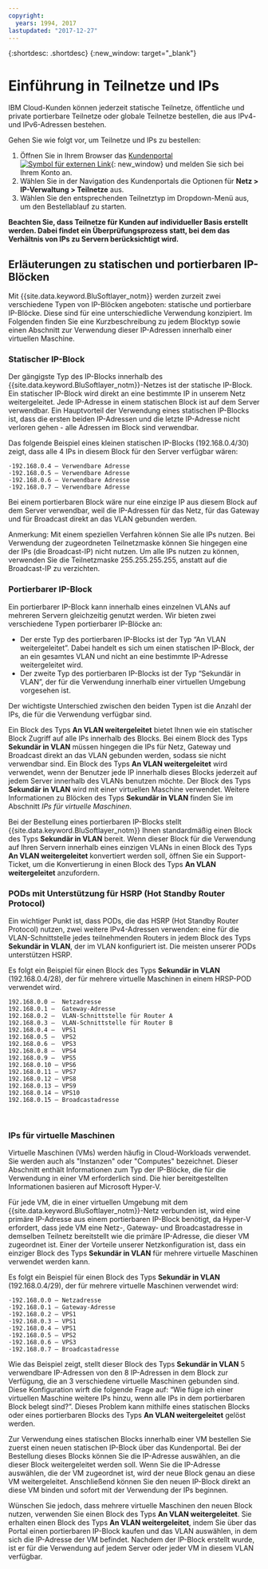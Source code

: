```yaml
---
copyright:
  years: 1994, 2017
lastupdated: "2017-12-27"
---
```

{:shortdesc: .shortdesc}
{:new_window: target="_blank"}

# Einführung in Teilnetze und IPs

IBM Cloud-Kunden können jederzeit statische Teilnetze, öffentliche und private portierbare Teilnetze oder globale Teilnetze bestellen, die aus IPv4- und IPv6-Adressen bestehen. 

Gehen Sie wie folgt vor, um Teilnetze und IPs zu bestellen:

1. Öffnen Sie in Ihrem Browser das [Kundenportal ![Symbol für externen Link](../../icons/launch-glyph.svg "Symbol für externen Link")](https://control.softlayer.com/){: new_window} und melden Sie sich bei Ihrem Konto an.
2. Wählen Sie in der Navigation des Kundenportals die Optionen für **Netz > IP-Verwaltung > Teilnetze** aus.
3. Wählen Sie den entsprechenden Teilnetztyp im Dropdown-Menü aus, um den Bestellablauf zu starten. 

**Beachten Sie, dass Teilnetze für Kunden auf individueller Basis erstellt werden. Dabei findet ein Überprüfungsprozess statt, bei dem das Verhältnis von IPs zu Servern berücksichtigt wird.**

## Erläuterungen zu statischen und portierbaren IP-Blöcken
Mit {{site.data.keyword.BluSoftlayer_notm}} werden zurzeit zwei verschiedene Typen von IP-Blöcken angeboten: statische und portierbare IP-Blöcke. Diese sind für eine unterschiedliche Verwendung konzipiert. Im Folgenden finden Sie eine Kurzbeschreibung zu jedem Blocktyp sowie einen Abschnitt zur Verwendung dieser IP-Adressen innerhalb einer virtuellen Maschine.
 
### Statischer IP-Block
Der gängigste Typ des IP-Blocks innerhalb des {{site.data.keyword.BluSoftlayer_notm}}-Netzes ist der statische IP-Block. Ein statischer IP-Block wird direkt an eine bestimmte IP in unserem Netz weitergeleitet. Jede IP-Adresse in einem statischen Block ist auf dem Server verwendbar. Ein Hauptvorteil der Verwendung eines statischen IP-Blocks ist, dass die ersten beiden IP-Adressen und die letzte IP-Adresse nicht verloren gehen - alle Adressen im Block sind verwendbar. 

Das folgende Beispiel eines kleinen statischen IP-Blocks (192.168.0.4/30) zeigt, dass alle 4 IPs in diesem Block für den Server verfügbar wären:
```
·192.168.0.4 – Verwendbare Adresse
·192.168.0.5 – Verwendbare Adresse
·192.168.0.6 – Verwendbare Adresse
·192.168.0.7 – Verwendbare Adresse
```
Bei einem portierbaren Block wäre nur eine einzige IP aus diesem Block auf dem Server verwendbar, weil die IP-Adressen für das Netz, für das Gateway und für Broadcast direkt an das VLAN gebunden werden. 

Anmerkung: Mit einem speziellen Verfahren können Sie alle IPs nutzen. Bei Verwendung der zugeordneten Teilnetzmaske können Sie hingegen eine der IPs (die Broadcast-IP) nicht nutzen. Um alle IPs nutzen zu können, verwenden Sie die Teilnetzmaske 255.255.255.255, anstatt auf die Broadcast-IP zu verzichten.

### Portierbarer IP-Block
Ein portierbarer IP-Block kann innerhalb eines einzelnen VLANs auf mehreren Servern gleichzeitig genutzt werden. Wir bieten zwei verschiedene Typen portierbarer IP-Blöcke an:

 * Der erste Typ des portierbaren IP-Blocks ist der Typ “An VLAN weitergeleitet”. Dabei handelt es sich um einen statischen IP-Block, der an ein gesamtes VLAN und nicht an eine bestimmte IP-Adresse weitergeleitet wird.
 * Der zweite Typ des portierbaren IP-Blocks ist der Typ “Sekundär in VLAN”, der für die Verwendung innerhalb einer virtuellen Umgebung vorgesehen ist.
 
Der wichtigste Unterschied zwischen den beiden Typen ist die Anzahl der IPs, die für die Verwendung verfügbar sind. 

Ein Block des Typs **An VLAN weitergeleitet** bietet Ihnen wie ein statischer Block Zugriff auf alle IPs innerhalb des Blocks. Bei einem Block des Typs **Sekundär in VLAN** müssen hingegen die IPs für Netz, Gateway und Broadcast direkt an das VLAN gebunden werden, sodass sie nicht verwendbar sind. Ein Block des Typs **An VLAN weitergeleitet** wird verwendet, wenn der Benutzer jede IP innerhalb dieses Blocks jederzeit auf jedem Server innerhalb des VLANs benutzen möchte. Der Block des Typs **Sekundär in VLAN** wird mit einer virtuellen Maschine verwendet. Weitere Informationen zu Blöcken des Typs **Sekundär in VLAN** finden Sie im Abschnitt _IPs für virtuelle Maschinen_.

Bei der Bestellung eines portierbaren IP-Blocks stellt {{site.data.keyword.BluSoftlayer_notm}} Ihnen standardmäßig einen Block des Typs **Sekundär in VLAN** bereit. Wenn dieser Block für die Verwendung auf Ihren Servern innerhalb eines einzigen VLANs in einen Block des Typs **An VLAN weitergeleitet** konvertiert werden soll, öffnen Sie ein Support-Ticket, um die Konvertierung in einen Block des Typs **An VLAN weitergeleitet** anzufordern.

### PODs mit Unterstützung für HSRP (Hot Standby Router Protocol)

Ein wichtiger Punkt ist, dass PODs, die das HSRP (Hot Standby Router Protocol) nutzen, zwei weitere IPv4-Adressen verwenden: eine für die VLAN-Schnittstelle jedes teilnehmenden Routers in jedem Block des Typs **Sekundär in VLAN**, der im VLAN konfiguriert ist. Die meisten unserer PODs unterstützen HSRP.

Es folgt ein Beispiel für einen Block des Typs **Sekundär in VLAN** (192.168.0.4/28), der für mehrere virtuelle Maschinen in einem HRSP-POD verwendet wird.
```
192.168.0.0 –  Netzadresse
192.168.0.1 –  Gateway-Adresse
192.168.0.2 –  VLAN-Schnittstelle für Router A
192.168.0.3 –  VLAN-Schnittstelle für Router B
192.168.0.4 –  VPS1
192.168.0.5 –  VPS2
192.168.0.6 –  VPS3
192.168.0.8 –  VPS4
192.168.0.9 –  VPS5
192.168.0.10 – VPS6
192.168.0.11 – VPS7
192.168.0.12 – VPS8
192.168.0.13 – VPS9
192.168.0.14 – VPS10
192.168.0.15 – Broadcastadresse
```
 
### IPs für virtuelle Maschinen
Virtuelle Maschinen (VMs) werden häufig in Cloud-Workloads verwendet. Sie werden auch als "Instanzen" oder "Computes" bezeichnet. Dieser Abschnitt enthält Informationen zum Typ der IP-Blöcke, die für die Verwendung in einer VM erforderlich sind. Die hier bereitgestellten Informationen basieren auf Microsoft Hyper-V.

Für jede VM, die in einer virtuellen Umgebung mit dem {{site.data.keyword.BluSoftlayer_notm}}-Netz verbunden ist, wird eine primäre IP-Adresse aus einem portierbaren IP-Block benötigt, da Hyper-V erfordert, dass jede VM eine Netz-, Gateway- und Broadcastadresse in demselben Teilnetz bereitstellt wie die primäre IP-Adresse, die dieser VM zugeordnet ist. Einer der Vorteile unserer Netzkonfiguration ist, dass ein einziger Block des Typs **Sekundär in VLAN** für mehrere virtuelle Maschinen verwendet werden kann.  

Es folgt ein Beispiel für einen Block des Typs **Sekundär in VLAN** (192.168.0.4/29), der für mehrere virtuelle Maschinen verwendet wird:
```
·192.168.0.0 – Netzadresse
·192.168.0.1 – Gateway-Adresse
·192.168.0.2 – VPS1
·192.168.0.3 – VPS1
·192.168.0.4 – VPS1
·192.168.0.5 – VPS2
·192.168.0.6 – VPS3
·192.168.0.7 – Broadcastadresse
```
Wie das Beispiel zeigt, stellt dieser Block des Typs **Sekundär in VLAN** 5 verwendbare IP-Adressen von den 8 IP-Adressen in dem Block zur Verfügung, die an 3 verschiedene virtuelle Maschinen gebunden sind. Diese Konfiguration wirft die folgende Frage auf: “Wie füge ich einer virtuellen Maschine weitere IPs hinzu, wenn alle IPs in dem portierbaren Block belegt sind?”. Dieses Problem kann mithilfe eines statischen Blocks oder eines portierbaren Blocks des Typs **An VLAN weitergeleitet** gelöst werden.

Zur Verwendung eines statischen Blocks innerhalb einer VM bestellen Sie zuerst einen neuen statischen IP-Block über das Kundenportal. Bei der Bestellung dieses Blocks können Sie die IP-Adresse auswählen, an die dieser Block weitergeleitet werden soll. Wenn Sie die IP-Adresse auswählen, die der VM zugeordnet ist, wird der neue Block genau an diese VM weitergeleitet. Anschließend können Sie den neuen IP-Block direkt an diese VM binden und sofort mit der Verwendung der IPs beginnen.

Wünschen Sie jedoch, dass mehrere virtuelle Maschinen den neuen Block nutzen, verwenden Sie einen Block des Typs **An VLAN weitergeleitet**. Sie erhalten einen Block des Typs **An VLAN weitergeleitet**, indem Sie über das Portal einen portierbaren IP-Block kaufen und das VLAN auswählen, in dem sich die IP-Adresse der VM befindet. Nachdem der IP-Block erstellt wurde, ist er für die Verwendung auf jedem Server oder jeder VM in diesem VLAN verfügbar. 

